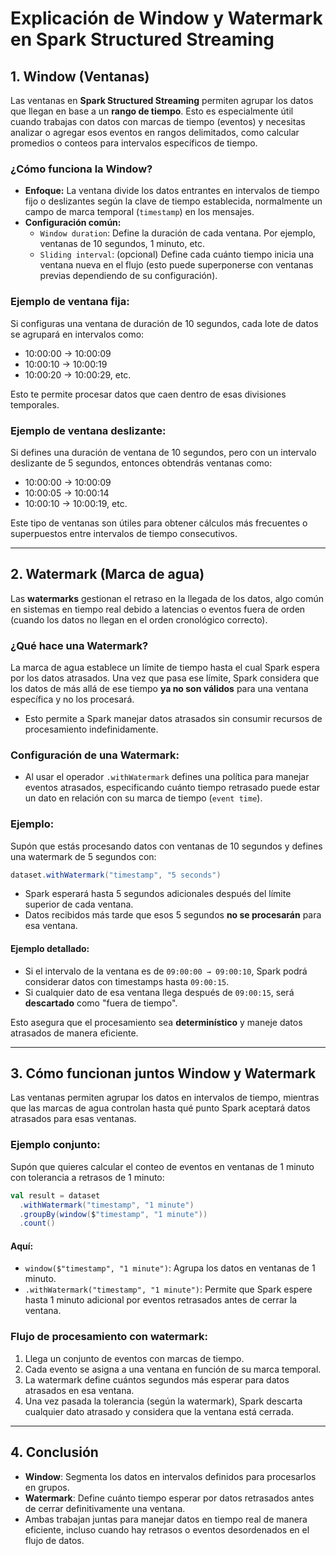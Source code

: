 # Explicación de Window y Watermark en Spark Structured Streaming

## 1. Window (Ventanas)

Las ventanas en **Spark Structured Streaming** permiten agrupar los datos que llegan en base a un **rango de tiempo**. Esto es especialmente útil cuando trabajas con datos con marcas de tiempo (eventos) y necesitas analizar o agregar esos eventos en rangos delimitados, como calcular promedios o conteos para intervalos específicos de tiempo.

### ¿Cómo funciona la Window?
- **Enfoque:** La ventana divide los datos entrantes en intervalos de tiempo fijo o deslizantes según la clave de tiempo establecida, normalmente un campo de marca temporal (`timestamp`) en los mensajes.
- **Configuración común:**
  - `Window duration`: Define la duración de cada ventana. Por ejemplo, ventanas de 10 segundos, 1 minuto, etc.
  - `Sliding interval`: (opcional) Define cada cuánto tiempo inicia una ventana nueva en el flujo (esto puede superponerse con ventanas previas dependiendo de su configuración).

### Ejemplo de ventana fija:
Si configuras una ventana de duración de 10 segundos, cada lote de datos se agrupará en intervalos como:
- 10:00:00 → 10:00:09
- 10:00:10 → 10:00:19
- 10:00:20 → 10:00:29, etc.

Esto te permite procesar datos que caen dentro de esas divisiones temporales.

### Ejemplo de ventana deslizante:
Si defines una duración de ventana de 10 segundos, pero con un intervalo deslizante de 5 segundos, entonces obtendrás ventanas como:
- 10:00:00 → 10:00:09
- 10:00:05 → 10:00:14
- 10:00:10 → 10:00:19, etc.

Este tipo de ventanas son útiles para obtener cálculos más frecuentes o superpuestos entre intervalos de tiempo consecutivos.

---

## 2. Watermark (Marca de agua)

Las **watermarks** gestionan el retraso en la llegada de los datos, algo común en sistemas en tiempo real debido a latencias o eventos fuera de orden (cuando los datos no llegan en el orden cronológico correcto).

### ¿Qué hace una Watermark?
La marca de agua establece un límite de tiempo hasta el cual Spark espera por los datos atrasados. Una vez que pasa ese límite, Spark considera que los datos de más allá de ese tiempo **ya no son válidos** para una ventana específica y no los procesará.

- Esto permite a Spark manejar datos atrasados sin consumir recursos de procesamiento indefinidamente.

### Configuración de una Watermark:
  - Al usar el operador `.withWatermark` defines una política para manejar eventos atrasados, especificando cuánto tiempo retrasado puede estar un dato en relación con su marca de tiempo (`event time`).

### Ejemplo:
Supón que estás procesando datos con ventanas de 10 segundos y defines una watermark de 5 segundos con:

```scala
dataset.withWatermark("timestamp", "5 seconds")
```

- Spark esperará hasta 5 segundos adicionales después del límite superior de cada ventana.
- Datos recibidos más tarde que esos 5 segundos **no se procesarán** para esa ventana.

#### Ejemplo detallado:
- Si el intervalo de la ventana es de `09:00:00 → 09:00:10`, Spark podrá considerar datos con timestamps hasta `09:00:15`.
- Si cualquier dato de esa ventana llega después de `09:00:15`, será **descartado** como "fuera de tiempo".

Esto asegura que el procesamiento sea **determinístico** y maneje datos atrasados de manera eficiente.

---

## 3. Cómo funcionan juntos Window y Watermark

Las ventanas permiten agrupar los datos en intervalos de tiempo, mientras que las marcas de agua controlan hasta qué punto Spark aceptará datos atrasados para esas ventanas.

### Ejemplo conjunto:
Supón que quieres calcular el conteo de eventos en ventanas de 1 minuto con tolerancia a retrasos de 1 minuto:

```scala
val result = dataset
  .withWatermark("timestamp", "1 minute")
  .groupBy(window($"timestamp", "1 minute"))
  .count()
```

#### Aquí:
- `window($"timestamp", "1 minute")`: Agrupa los datos en ventanas de 1 minuto.
- `.withWatermark("timestamp", "1 minute")`: Permite que Spark espere hasta 1 minuto adicional por eventos retrasados antes de cerrar la ventana.

### Flujo de procesamiento con watermark:
1. Llega un conjunto de eventos con marcas de tiempo.
2. Cada evento se asigna a una ventana en función de su marca temporal.
3. La watermark define cuántos segundos más esperar para datos atrasados en esa ventana.
4. Una vez pasada la tolerancia (según la watermark), Spark descarta cualquier dato atrasado y considera que la ventana está cerrada.

---

## 4. Conclusión
- **Window**: Segmenta los datos en intervalos definidos para procesarlos en grupos.
- **Watermark**: Define cuánto tiempo esperar por datos retrasados antes de cerrar definitivamente una ventana.
- Ambas trabajan juntas para manejar datos en tiempo real de manera eficiente, incluso cuando hay retrasos o eventos desordenados en el flujo de datos.